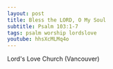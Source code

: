 ```yaml
---
layout: post
title: Bless the LORD, O My Soul
subtitle: Psalm 103:1-7
tags: psalm worship lordslove
youtube: hhsXcMLMq4o
---
```

Lord's Love Church (Vancouver)
